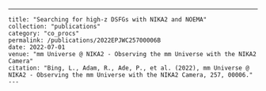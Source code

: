 ---
    title: "Searching for high-z DSFGs with NIKA2 and NOEMA"
    collection: "publications"
    category: "co_procs"
    permalink: /publications/2022EPJWC25700006B
    date: 2022-07-01
    venue: "mm Universe @ NIKA2 - Observing the mm Universe with the NIKA2 Camera"
    citation: "Bing, L., Adam, R., Ade, P., et al. (2022), mm Universe @ NIKA2 - Observing the mm Universe with the NIKA2 Camera, 257, 00006."
    ---